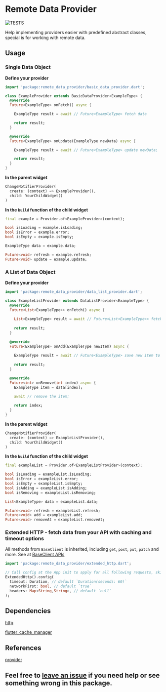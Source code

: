 # Remote Data Provider

![TESTS](https://github.com/ngoan98tv/remote_data_provider/workflows/Tests/badge.svg)

Help implementing providers easier with predefined abstract classes, special is for working with remote data.

## Usage

### Single Data Object

**Define your provider**

```dart
import 'package:remote_data_provider/basic_data_provider.dart';

class ExampleProvider extends BasicDataProvider<ExampleType> {
  @override
  Future<ExampleType> onFetch() async {

    ExampleType result = await // Future<ExampleType> fetch data

    return result;
  }

  @override
  Future<ExampleType> onUpdate(ExampleType newData) async {

    ExampleType result = await // Future<ExampleType> update newData;

    return result;
  }
}
```

**In the parent widget**

```dart
ChangeNotifierProvider(
  create: (context) => ExampleProvider(),
  child: YourChildWidget()
)
```

**In the `build` function of the child widget**

```dart
final example = Provider.of<ExampleProvider>(context);

bool isLoading = example.isLoading;
bool isError = example.error;
bool isEmpty = example.isEmpty;

ExampleType data = example.data;

Future<void> refresh = example.refresh;
Future<void> update = example.update;
```

### A List of Data Object

**Define your provider**

```dart
import 'package:remote_data_provider/data_list_provider.dart';

class ExampleListProvider extends DataListProvider<ExampleType> {
  @override
  Future<List<ExampleType>> onFetch() async {
    
    List<ExampleType> result = await // Future<List<ExampleType>> fetch data
    
    return result;
  }

  @override
  Future<ExampleType> onAdd(ExampleType newItem) async {
    
    ExampleType result = await // Future<ExampleType> save new item to your databases or APIs
    
    return result;
  }

  @override
  Future<int> onRemove(int index) async {
    ExampleType item = data[index];

    await // remove the item;
    
    return index;
  }
}
```

**In the parent widget**

```dart
ChangeNotifierProvider(
  create: (context) => ExampleListProvider(),
  child: YourChildWidget()
)
```

**In the `build` function of the child widget**

```dart
final exampleList = Provider.of<ExampleListProvider>(context);

bool isLoading = exampleList.isLoading;
bool isError = exampleList.error;
bool isEmpty = exampleList.isEmpty;
bool isAdding = exampleList.isAdding;
bool isRemoving = exampleList.isRemoving;

List<ExampleType> data = exampleList.data;

Future<void> refresh = exampleList.refresh;
Future<void> add = exampleList.add;
Future<void> removeAt = exampleList.removeAt;
```

### Extended HTTP - fetch data from your API with caching and timeout options

All methods from `BaseClient` is inherited, including `get`, `post`, `put`, `patch` and more. See at [BaseClient APIs](https://pub.dev/documentation/http/latest/http/BaseClient-class.html)

```dart
import 'package:remote_data_provider/extended_http.dart';

// Call config at the App init to apply for all following requests, skip to use default config.
ExtendedHttp().config(
  timeout: Duration, // default `Duration(seconds: 60)`
  networkFirst: bool, // default `true`
  headers: Map<String,String>, // default `null`
);
```

## Dependencies

[http](https://pub.dev/packages/http)

[flutter_cache_manager](https://pub.dev/packages/flutter_cache_manager)

## References

[provider](https://pub.dev/packages/provider)

## Feel free to [leave an issue](https://github.com/ngoan98tv/remote_data_provider/issues) if you need help or see something wrong in this package.
